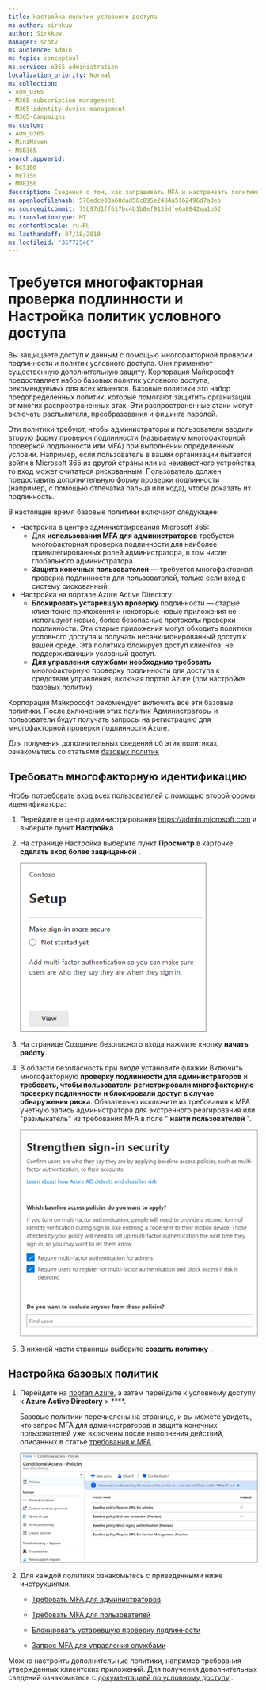 ```yaml
---
title: Настройка политик условного доступа
ms.author: sirkkuw
author: Sirkkuw
manager: scotv
ms.audience: Admin
ms.topic: conceptual
ms.service: o365-administration
localization_priority: Normal
ms.collection:
- Adm_O365
- M365-subscription-management
- M365-identity-device-management
- M365-Campaigns
ms.custom:
- Adm_O365
- MiniMaven
- MSB365
search.appverid:
- BCS160
- MET150
- MOE150
description: Сведения о том, как запрашивать MFA и настраивать политики условного доступа для Microsoft 365 Business.
ms.openlocfilehash: 570edce03a68dad56c895e2484a5162496d7a3eb
ms.sourcegitcommit: 75b97d1ff617bc4b1b0ef9135dfe6a8842ea1b52
ms.translationtype: MT
ms.contentlocale: ru-RU
ms.lasthandoff: 07/18/2019
ms.locfileid: "35772546"
---
```

# <a name="require-multi-factor-authentication-and-set-up-conditional-access-policies"></a>Требуется многофакторная проверка подлинности и Настройка политик условного доступа

Вы защищаете доступ к данным с помощью многофакторной проверки подлинности и политик условного доступа. Они применяют существенную дополнительную защиту. Корпорация Майкрософт предоставляет набор базовых политик условного доступа, рекомендуемых для всех клиентов. Базовые политики это набор предопределенных политик, которые помогают защитить организации от многих распространенных атак. Эти распространенные атаки могут включать распылителя, преобразования и фишинга паролей.

Эти политики требуют, чтобы администраторы и пользователи вводили вторую форму проверки подлинности (называемую многофакторной проверкой подлинности или MFA) при выполнении определенных условий. Например, если пользователь в вашей организации пытается войти в Microsoft 365 из другой страны или из неизвестного устройства, то вход может считаться рискованным. Пользователь должен предоставить дополнительную форму проверки подлинности (например, с помощью отпечатка пальца или кода), чтобы доказать их подлинность. 

В настоящее время базовые политики включают следующее:
- Настройка в центре администрирования Microsoft 365:
    - Для **использования MFA для администраторов** требуется многофакторная проверка подлинности для наиболее привилегированных ролей администратора, в том числе глобального администратора.
    - **Защита конечных пользователей** — требуется многофакторная проверка подлинности для пользователей, только если вход в систему рискованный. 
- Настройка на портале Azure Active Directory:
    - **Блокировать устаревшую проверку** подлинности — старые клиентские приложения и некоторые новые приложения не используют новые, более безопасные протоколы проверки подлинности. Эти старые приложения могут обходить политики условного доступа и получать несанкционированный доступ к вашей среде. Эта политика блокирует доступ клиентов, не поддерживающих условный доступ. 
    - **Для управления службами необходимо требовать** многофакторную проверку подлинности для доступа к средствам управления, включая портал Azure (при настройке базовых политик). 

Корпорация Майкрософт рекомендует включить все эти базовые политики. После включения этих политик Администраторы и пользователи будут получать запросы на регистрацию для многофакторной проверки подлинности Azure.

Для получения дополнительных сведений об этих политиках, ознакомьтесь со статьями [базовых политик](https://docs.microsoft.com/azure/active-directory/conditional-access/concept-baseline-protection)


## <a name="require-mfa"></a>Требовать многофакторную идентификацию

Чтобы потребовать вход всех пользователей с помощью второй формы идентификатора:

1. Перейдите в центр администрирования <a href="https://go.microsoft.com/fwlink/p/?linkid=837890" target="_blank">https://admin.microsoft.com</a> и выберите пункт **Настройка**.

2. На странице Настройка выберите пункт **Просмотр** в карточке **сделать вход более защищенной** .


    ![Сделайте вход в систему с более безопасной картой.](media/setupmfa.png)
3. На странице Создание безопасного входа нажмите кнопку **начать работу**.
 
4. В области безопасность при входе установите флажки Включить многофакторную **проверку подлинности для администраторов** и **требовать, чтобы пользователи регистрировали многофакторную проверку подлинности и блокировали доступ в случае обнаружения риска**.
    Обязательно исключите из требования [](m365-campaigns-protect-admin-accounts.md#create-an-emergency-admin-account) к MFA учетную запись администратора для экстренного реагирования или "размыкатель" из требования MFA в поле " **найти пользователей** ".
    
    ![Веб-страница усиления безопасности.](media/requiremfa.png)

5. В нижней части страницы выберите **создать политику** .

## <a name="set-up-baseline-policies"></a>Настройка базовых политик

1. Перейдите на [портал Azure](https://portal.azure.com), а затем перейдите к условному доступу к **Azure Active Directory** \> ****.
    
    Базовые политики перечислены на странице, и вы можете увидеть, что запрос MFA для администраторов и защита конечных пользователей уже включены после выполнения действий, описанных в статье [требования к MFA](#require-mfa).

    ![Страница, на которой перечисляются базовые политики для условного доступа.](media/casettings.png)
2. Для каждой политики ознакомьтесь с приведенными ниже инструкциями.

    - [Требовать MFA для администраторов](https://docs.microsoft.com/en-us/azure/active-directory/conditional-access/howto-baseline-protect-administrators)

       
    -   [Требовать MFA для пользователей](https://docs.microsoft.com/en-us/azure/active-directory/conditional-access/howto-baseline-protect-end-users)  
    - [Блокировать устаревшую проверку подлинности](https://docs.microsoft.com/en-us/azure/active-directory/conditional-access/howto-baseline-protect-legacy-auth)
    - [Запрос MFA для управления службами](https://docs.microsoft.com/azure/active-directory/conditional-access/howto-baseline-protect-azure)

Можно настроить дополнительные политики, например требования утвержденных клиентских приложений. Для получения дополнительных сведений ознакомьтесь с [документацией по условному доступу](https://docs.microsoft.com/azure/active-directory/conditional-access/) .
